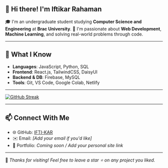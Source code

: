 ## 👋 Hi there! I'm Iftikar Rahaman

🎓 I'm an undergraduate student studying **Computer Science and Engineering** at **Brac University**.
🚀 I'm passionate about **Web Development**, **Machine Learning**, and solving real-world problems through code.

---


## 🧠 What I Know

* **Languages**: JavaScript, Python, SQL
* **Frontend**: React.js, TailwindCSS, DaisyUI
* **Backend & DB**: Firebase, MySQL
* **Tools**: Git, VS Code, Google Colab, Netlify

---

[![GitHub Streak](https://streak-stats.demolab.com/?user=iftikarrahman&theme=dark)](https://git.io/streak-stats)


---

## 📫 Connect With Me

* 🌐 GitHub: [IFTI-KAR](https://github.com/IFTI-KAR)
* ✉️ Email: *\[Add your email if you'd like]*
* 💼 Portfolio: *Coming soon / Add your personal site link*

---

🌟 *Thanks for visiting! Feel free to leave a star ⭐ on any project you liked.*
